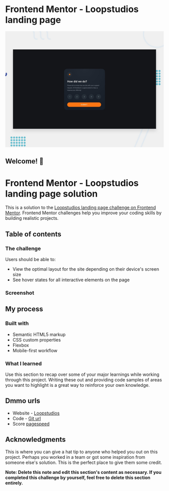# Frontend Mentor - Loopstudios landing page

![Design preview for the Loopstudios landing page coding challenge](./design/desktop-preview.jpg)

## Welcome! 👋
 # Frontend Mentor - Loopstudios landing page solution

This is a solution to the [Loopstudios landing page challenge on Frontend Mentor](https://www.frontendmentor.io/challenges/loopstudios-landing-page-N88J5Onjw). Frontend Mentor challenges help you improve your coding skills by building realistic projects. 

## Table of contents
  

### The challenge

Users should be able to:

- View the optimal layout for the site depending on their device's screen size
- See hover states for all interactive elements on the page

### Screenshot
 
    
 
## My process

### Built with

- Semantic HTML5 markup
- CSS custom properties
- Flexbox
- Mobile-first workflow
 

  
### What I learned

Use this section to recap over some of your major learnings while working through this project. Writing these out and providing code samples of areas you want to highlight is a great way to reinforce your own knowledge.
  
 
## Dmmo urls

- Website - [Loopstudios](https://omprakashr.github.io/Interactive-rating)
- Code - [Git url](https://github.com/OmprakashR/Interactive-rating-.git)
- Score [pagespeed](https://pagespeed.web.dev/analysis/https-omprakashr-github-io-Interactive-rating-/126ujjh2hz?form_factor=mobile)
 
 
## Acknowledgments

This is where you can give a hat tip to anyone who helped you out on this project. Perhaps you worked in a team or got some inspiration from someone else's solution. This is the perfect place to give them some credit.

**Note: Delete this note and edit this section's content as necessary. If you completed this challenge by yourself, feel free to delete this section entirely.**

